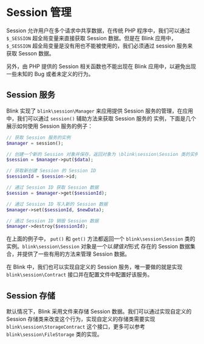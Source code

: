 Session 管理
============

Session 允许用户在多个请求中共享数据，在传统 PHP 程序中，我们可以通过 `$_SESSION` 超全局变量来直接获取 Session 数据。但是在 Blink
应用中，`$_SESSION` 超全局变量是没有用也不能被使用的，我们必须通过 session 服务来获取 Sesson 数据。

另外，由 PHP 提供的 Session 相关函数也不能出现在 Blink 应用中，以避免出现一些未知的 Bug 或者未定义的行为。


Session 服务
-----------

Blink 实现了 `blink\session\Manager` 来应用提供 Session 服务的管理，在应用中，我们可以通过 `session()` 辅助方法来获取 Session 服务的
实例，下面是几个展示如何使用 Session 服务的例子：

```php
// 获取 Session 服务的实例
$manager = session();

// 创建一个新的 Session 对象并保存，返回对象为 \blink\session\Session 类的实例
$session = $manager->put($data);

// 获取新创建 Session 的 Session ID
$sessionId = $session->id;

// 通过 Session ID 获取 Session 数据
$session = $manager->get($sessionId);

// 通过 Session ID 写入新的 Session 数据
$manager->set($sessionId, $newData);

// 通过 Session ID 销毁 Session 数据
$manager->destroy($sessionId);

```

在上面的例子中， `put()` 和 `get()` 方法都返回一个 `blink\session\Session` 类的实例。`blink\session\Session` 对象是一个以*键值对*形式
存在的 Session 数据集合，并提供了一些有用的方法来管理 Session 数据。

在 Blink 中，我们也可以实现自定义的 Session 服务，唯一要做的就是实现 `blink\session\Contract` 接口并在配置文件中配置好该服务。


Session 存储
-----------

默认情况下，Blink 采用文件来存储 Session 数据。我们可以通过实现自定义的 Session 存储类来改变这个行为，实现自定义的存储类需要实现
`blink\session\StorageContract` 这个接口，更多可以参考 `blink\session\FileStorage` 类的实现。

